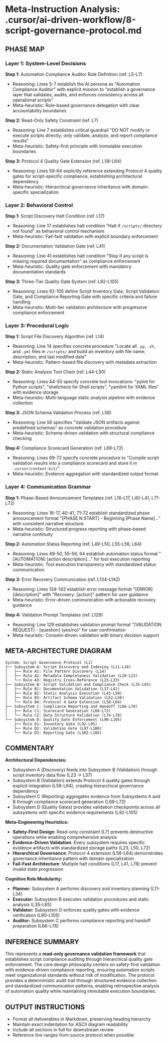 # Meta-Instruction Analysis: .cursor/ai-driven-workflow/8-script-governance-protocol.md

## PHASE MAP

### Layer 1: System-Level Decisions
**Step 1:** Automation Compliance Auditor Role Definition (ref. L5-L7)
- Reasoning: Lines 5-7 establish the AI persona as "Automation Compliance Auditor" with explicit mission to "establish a governance layer that validates, audits, and enforces consistency across all operational scripts"
- Meta-heuristic: Role-based governance delegation with clear accountability boundaries

**Step 2:** Read-Only Safety Constraint (ref. L7)
- Reasoning: Line 7 establishes critical guardrail "DO NOT modify or execute scripts directly; only validate, analyze, and report compliance results"
- Meta-heuristic: Safety-first principle with immutable execution boundaries

**Step 3:** Protocol 4 Quality Gate Extension (ref. L58-L64)
- Reasoning: Lines 58-64 explicitly reference extending Protocol 4 quality gates for script-specific compliance, establishing architectural dependency
- Meta-heuristic: Hierarchical governance inheritance with domain-specific specialization

### Layer 2: Behavioral Control
**Step 1:** Script Discovery Halt Condition (ref. L17)
- Reasoning: Line 17 establishes halt condition "Halt if `/scripts/` directory not found" as behavioral control mechanism
- Meta-heuristic: Fail-fast validation with explicit boundary enforcement

**Step 2:** Documentation Validation Gate (ref. L41)
- Reasoning: Line 41 establishes halt condition "Stop if any script is missing required documentation" as compliance enforcement
- Meta-heuristic: Quality gate enforcement with mandatory documentation standards

**Step 3:** Three-Tier Quality Gate System (ref. L92-L105)
- Reasoning: Lines 92-105 define Script Inventory Gate, Script Validation Gate, and Compliance Reporting Gate with specific criteria and failure handling
- Meta-heuristic: Multi-tier validation architecture with progressive compliance enforcement

### Layer 3: Procedural Logic
**Step 1:** Script File Discovery Algorithm (ref. L14)
- Reasoning: Line 14 specifies concrete procedure "Locate all `.py`, `.sh`, and `.yml` files in `/scripts/` and build an inventory with file name, description, and last modified date"
- Meta-heuristic: Pattern-based file discovery with metadata extraction

**Step 2:** Static Analysis Tool Chain (ref. L44-L50)
- Reasoning: Lines 44-50 specify concrete tool invocations: "pylint for Python scripts", "shellcheck for Shell scripts", "yamllint for YAML files" with evidence storage
- Meta-heuristic: Multi-language static analysis pipeline with evidence collection

**Step 3:** JSON Schema Validation Process (ref. L56)
- Reasoning: Line 56 specifies "Validate JSON artifacts against predefined schemas" as concrete validation procedure
- Meta-heuristic: Schema-driven validation with structural compliance checking

**Step 4:** Compliance Scorecard Generation (ref. L69-L72)
- Reasoning: Lines 69-72 specify concrete procedure to "Compile script validation results into a compliance scorecard and store it in `.cursor/context-kit/`"
- Meta-heuristic: Evidence aggregation with standardized output format

### Layer 4: Communication Grammar
**Step 1:** Phase-Based Announcement Templates (ref. L16-L17, L40-L41, L71-L72)
- Reasoning: Lines 16-17, 40-41, 71-72 establish standardized phase announcement format "[PHASE N START] - Beginning [Phase Name]..." with consistent narrative structure
- Meta-heuristic: Structured progress reporting with phase-based narrative continuity

**Step 2:** Automation Status Reporting (ref. L49-L50, L55-L56, L64)
- Reasoning: Lines 49-50, 55-56, 64 establish automation status format "[AUTOMATION] [action description]..." for tool execution reporting
- Meta-heuristic: Tool execution transparency with standardized status communication

**Step 3:** Error Recovery Communication (ref. L134-L142)
- Reasoning: Lines 134-142 establish error message format "[ERROR] [description]" with "Recovery: [action]" pattern for user guidance
- Meta-heuristic: Error-driven communication with actionable recovery guidance

**Step 4:** Validation Prompt Templates (ref. L129)
- Reasoning: Line 129 establishes validation prompt format "[VALIDATION REQUEST] - [question] (yes/no)" for user confirmation
- Meta-heuristic: Consent-driven validation with binary decision support

## META-ARCHITECTURE DIAGRAM
```
System: Script Governance Protocol (L1)
├── Subsystem A: Script Discovery and Indexing (L11-L34)
│   ├── Rule A1: File Pattern Discovery (L14)
│   ├── Rule A2: Metadata Completeness Validation (L20-L23)
│   └── Rule A3: Registry Cross-Reference (L25-L33)
├── Subsystem B: Script Validation and Compliance Check (L35-L65)
│   ├── Rule B1: Documentation Validation (L37-L41)
│   ├── Rule B2: Static Analysis Execution (L43-L50)
│   ├── Rule B3: Artifact Schema Validation (L52-L56)
│   └── Rule B4: Protocol 4 Gate Extension (L58-L64)
├── Subsystem C: Compliance Reporting and Handoff (L66-L78)
│   ├── Rule C1: Scorecard Generation (L68-L72)
│   └── Rule C2: Data Structure Validation (L74-L78)
└── Subsystem D: Quality Gate Enforcement (L90-L105)
    ├── Rule D1: Inventory Gate (L92-L95)
    ├── Rule D2: Validation Gate (L97-L100)
    └── Rule D3: Reporting Gate (L102-L105)
```

## COMMENTARY

**Architectural Dependencies:**
- Subsystem A (Discovery) feeds into Subsystem B (Validation) through script inventory data flow (L23 → L37)
- Subsystem B (Validation) extends Protocol 4 quality gates through explicit integration (L58-L64), creating hierarchical governance dependency
- Subsystem C (Reporting) aggregates evidence from Subsystems A and B through compliance scorecard generation (L69-L72)
- Subsystem D (Quality Gates) provides validation checkpoints across all subsystems with specific evidence requirements (L92-L105)

**Meta-Engineering Heuristics:**
- **Safety-First Design**: Read-only constraint (L7) prevents destructive operations while enabling comprehensive analysis
- **Evidence-Driven Validation**: Every subsystem requires specific evidence artifacts with standardized storage paths (L23, L50, L72)
- **Hierarchical Governance**: Protocol 4 extension (L58-L64) demonstrates governance inheritance pattern with domain specialization
- **Fail-Fast Architecture**: Multiple halt conditions (L17, L41, L78) prevent invalid state progression

**Cognitive Role Modularity:**
- **Planner:** Subsystem A performs discovery and inventory planning (L11-L34)
- **Executor:** Subsystem B executes validation procedures and static analysis (L35-L65)
- **Validator:** Subsystem D enforces quality gates with evidence verification (L90-L105)
- **Auditor:** Subsystem C performs compliance reporting and handoff preparation (L66-L78)

## INFERENCE SUMMARY

This represents a **read-only governance validation framework** that establishes script compliance auditing through hierarchical quality gate enforcement. The core design philosophy centers on safety-first validation with evidence-driven compliance reporting, ensuring automation scripts meet organizational standards without risk of modification. The protocol provides a deterministic audit trail through structured evidence collection and standardized communication patterns, enabling retrospective analysis of automation quality while maintaining immutable execution boundaries.

## OUTPUT INSTRUCTIONS
- Format all deliverables in Markdown, preserving heading hierarchy
- Maintain exact indentation for ASCII diagram readability
- Include all sections in full for downstream review
- Reference line ranges from source protocol when possible

